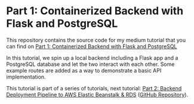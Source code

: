 # Part 1: Containerized Backend with Flask and PostgreSQL

This repository contains the source code for my medium tutorial that you can find on <a href='https://medium.com/@raphael.marietan/part-1-containerized-backend-with-flask-and-postgresql-f28e48c96224'>Part 1: Containerized Backend with Flask and PostgreSQL</a>

In this tutorial, we spin up a local backend including a Flask app and a PostgreSQL database and let the two interact with each other. Some example routes are added as a way to demonstrate a basic API implementation.

This tutorial is part of a series of tutorials, next tutorial: <a href='https://medium.com/@raphael.marietan/part-1-containerized-backend-with-flask-and-postgresql-f28e48c96224'>Part 2: Backend Deployment Pipeline to AWS Elastic Beanstalk & RDS</a> (<a href='https://github.com/Rmarieta/medium-backend-part2'>GitHub Repository</a>).
